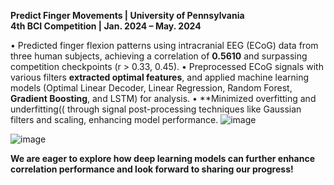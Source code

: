 **Predict Finger Movements | University of Pennsylvania**                                                                       
**4th BCI Competition | Jan. 2024 – May. 2024**

•	Predicted finger flexion patterns using intracranial EEG (ECoG) data from three human subjects, achieving a correlation of **0.5610** and surpassing competition checkpoints (r > 0.33, 0.45).
•	Preprocessed ECoG signals with various filters **extracted optimal features**, and applied machine learning models (Optimal Linear Decoder, Linear Regression, Random Forest, **Gradient Boosting**, and LSTM) for analysis.
•	**Minimized overfitting and underfitting(( through signal post-processing techniques like Gaussian filters and scaling, enhancing model performance.
![image](https://github.com/user-attachments/assets/f31c66f4-a851-431d-9290-4bf458a7833c)


![image](https://github.com/user-attachments/assets/13db660e-2ad5-4f97-800d-01d6d9b88217)

**We are eager to explore how deep learning models can further enhance correlation performance and look forward to sharing our progress!**

